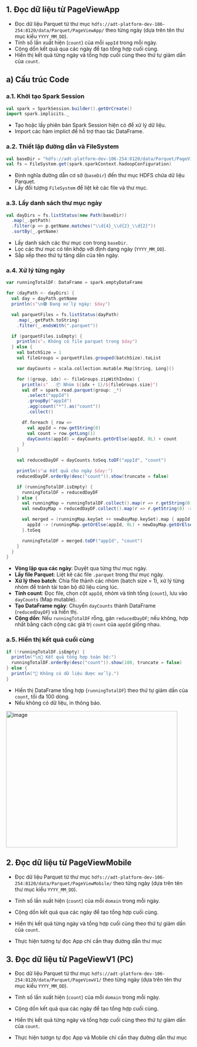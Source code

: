 ## 1. Đọc dữ liệu từ PageViewApp 
- Đọc dữ liệu Parquet từ thư mục `hdfs://adt-platform-dev-106-254:8120/data/Parquet/PageViewApp/` theo từng ngày (dựa trên tên thư mục kiểu `YYYY_MM_DD`).
- Tính số lần xuất hiện (`count`) của mỗi `appId` trong mỗi ngày.
- Cộng dồn kết quả qua các ngày để tạo tổng hợp cuối cùng.
- Hiển thị kết quả từng ngày và tổng hợp cuối cùng theo thứ tự giảm dần của `count`.

## a) Cấu trúc Code
### a.1. Khởi tạo Spark Session
```scala
val spark = SparkSession.builder().getOrCreate()
import spark.implicits._
```
- Tạo hoặc lấy phiên bản Spark Session hiện có để xử lý dữ liệu.
- Import các hàm implict để hỗ trợ thao tác DataFrame.

### a.2. Thiết lập đường dẫn và FileSystem
```scala
val baseDir = "hdfs://adt-platform-dev-106-254:8120/data/Parquet/PageViewApp/"
val fs = FileSystem.get(spark.sparkContext.hadoopConfiguration)
```
- Định nghĩa đường dẫn cơ sở (`baseDir`) đến thư mục HDFS chứa dữ liệu Parquet.
- Lấy đối tượng `FileSystem` để liệt kê các file và thư mục.

### a.3. Lấy danh sách thư mục ngày
```scala
val dayDirs = fs.listStatus(new Path(baseDir))
  .map(_.getPath)
  .filter(p => p.getName.matches("\\d{4}_\\d{2}_\\d{2}"))
  .sortBy(_.getName)
```
- Lấy danh sách các thư mục con trong `baseDir`.
- Lọc các thư mục có tên khớp với định dạng ngày (`YYYY_MM_DD`).
- Sắp xếp theo thứ tự tăng dần của tên ngày.

### a.4. Xử lý từng ngày
```scala
var runningTotalDF: DataFrame = spark.emptyDataFrame

for (dayPath <- dayDirs) {
  val day = dayPath.getName
  println(s"\n🟢 Đang xử lý ngày: $day")

  val parquetFiles = fs.listStatus(dayPath)
    .map(_.getPath.toString)
    .filter(_.endsWith(".parquet"))

  if (parquetFiles.isEmpty) {
    println(s"⚠️ Không có file parquet trong $day")
  } else {
    val batchSize = 1
    val fileGroups = parquetFiles.grouped(batchSize).toList

    var dayCounts = scala.collection.mutable.Map[String, Long]()

    for ((group, idx) <- fileGroups.zipWithIndex) {
      println(s"   📦 Nhóm ${idx + 1}/${fileGroups.size}")
      val df = spark.read.parquet(group: _*)
        .select("appId")
        .groupBy("appId")
        .agg(count("*").as("count"))
        .collect()

      df.foreach { row =>
        val appId = row.getString(0)
        val count = row.getLong(1)
        dayCounts(appId) = dayCounts.getOrElse(appId, 0L) + count
      }
    }

    val reducedDayDF = dayCounts.toSeq.toDF("appId", "count")

    println(s"📊 Kết quả cho ngày $day:")
    reducedDayDF.orderBy(desc("count")).show(truncate = false)

    if (runningTotalDF.isEmpty) {
      runningTotalDF = reducedDayDF
    } else {
      val runningMap = runningTotalDF.collect().map(r => r.getString(0) -> r.getLong(1)).toMap
      val newDayMap = reducedDayDF.collect().map(r => r.getString(0) -> r.getLong(1)).toMap

      val merged = (runningMap.keySet ++ newDayMap.keySet).map { appId =>
        appId -> (runningMap.getOrElse(appId, 0L) + newDayMap.getOrElse(appId, 0L))
      }.toSeq

      runningTotalDF = merged.toDF("appId", "count")
    }
  }
}
```
- **Vòng lặp qua các ngày**: Duyệt qua từng thư mục ngày.
- **Lấy file Parquet**: Liệt kê các file `.parquet` trong thư mục ngày.
- **Xử lý theo batch**: Chia file thành các nhóm (batch size = 1), xử lý từng nhóm để tránh tải toàn bộ dữ liệu cùng lúc.
- **Tính count**: Đọc file, chọn cột `appId`, nhóm và tính tổng (`count`), lưu vào `dayCounts` (Map mutable).
- **Tạo DataFrame ngày**: Chuyển `dayCounts` thành DataFrame (`reducedDayDF`) và hiển thị.
- **Cộng dồn**: Nếu `runningTotalDF` rỗng, gán `reducedDayDF`; nếu không, hợp nhất bằng cách cộng các giá trị `count` của `appId` giống nhau.

### a.5. Hiển thị kết quả cuối cùng
```scala
if (!runningTotalDF.isEmpty) {
  println("\n🏁 Kết quả tổng hợp toàn bộ:")
  runningTotalDF.orderBy(desc("count")).show(100, truncate = false)
} else {
  println("🚫 Không có dữ liệu được xử lý.")
}
```
- Hiển thị DataFrame tổng hợp (`runningTotalDF`) theo thứ tự giảm dần của `count`, tối đa 100 dòng.
- Nếu không có dữ liệu, in thông báo.

<img width="467" height="372" alt="image" src="https://github.com/user-attachments/assets/1578ca22-7c05-438b-a27e-873ba6c23a8e" />


## 2. Đọc dữ liệu từ PageViewMobile 
- Đọc dữ liệu Parquet từ thư mục `hdfs://adt-platform-dev-106-254:8120/data/Parquet/PageViewMobile/` theo từng ngày (dựa trên tên thư mục kiểu `YYYY_MM_DD`).
- Tính số lần xuất hiện (`count`) của mỗi `domain` trong mỗi ngày.
- Cộng dồn kết quả qua các ngày để tạo tổng hợp cuối cùng.
- Hiển thị kết quả từng ngày và tổng hợp cuối cùng theo thứ tự giảm dần của `count`.

- Thực hiện tương tự đọc App chỉ cần thay đường dẫn thư mục

## 3. Đọc dữ liệu từ PageViewV1 (PC)
- Đọc dữ liệu Parquet từ thư mục `hdfs://adt-platform-dev-106-254:8120/data/Parquet/PageViewV1/` theo từng ngày (dựa trên tên thư mục kiểu `YYYY_MM_DD`).
- Tính số lần xuất hiện (`count`) của mỗi `domain` trong mỗi ngày.
- Cộng dồn kết quả qua các ngày để tạo tổng hợp cuối cùng.
- Hiển thị kết quả từng ngày và tổng hợp cuối cùng theo thứ tự giảm dần của `count`.

- Thực hiện tươgn tự đọc App và Mobile chỉ cần thay đường dẫn thư mục 

